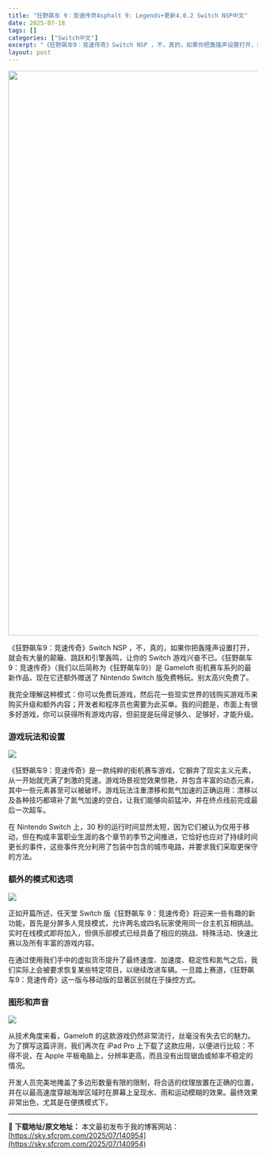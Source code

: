 ```yaml
---
title: "狂野飙车 9：竞速传奇Asphalt 9: Legends+更新4.0.2 Switch NSP中文"
date: 2025-07-18
tags: []
categories: ["Switch中文"]
excerpt: "《狂野飙车9：竞速传奇》Switch NSP ，不，真的，如果你把轰隆声设置打开，就会有大量的颠簸、跳跃和引擎轰鸣，让你的 Switch 游戏兴奋不已。《狂野飙车9：竞速传奇》（我们以后简称为《狂野飙车9》）是 Gameloft 街机赛车系列的最新作品，现在它还额外赠送了 Nintendo Swit&hellip;"
layout: post
---
```


<img class="aligncenter size-full wp-image-140955" src="https://sky.sfcrom.com/wp-content/uploads/2025/07/2025071803105941.webp" alt="" width="702" height="1138" />

《狂野飙车9：竞速传奇》Switch NSP ，不，真的，如果你把轰隆声设置打开，就会有大量的颠簸、跳跃和引擎轰鸣，让你的 Switch 游戏兴奋不已。《狂野飙车9：竞速传奇》（我们以后简称为《狂野飙车9》）是 Gameloft 街机赛车系列的最新作品，现在它还额外赠送了 Nintendo Switch 版免费畅玩。别太高兴免费了。

我完全理解这种模式：你可以免费玩游戏，然后花一些现实世界的钱购买游戏币来购买升级和额外内容；开发者和程序员也需要为此买单。我的问题是，市面上有很多好游戏，你可以获得所有游戏内容，但前提是玩得足够久、足够好，才能升级。
<h3>游戏玩法和设置</h3>
<img src="https://img-eshop.cdn.nintendo.net/i/69edb2a574f375b2188f78b73eb53daa64800deae1a99000a936bb885b6b8bec.jpg?w=1000" />

《狂野飙车9：竞速传奇》是一款纯粹的街机赛车游戏，它摒弃了现实主义元素，从一开始就充满了刺激的竞速。游戏场景视觉效果惊艳，并包含丰富的动态元素，其中一些元素甚至可以被破坏。游戏玩法注重漂移和氮气加速的正确运用：漂移以及各种技巧都填补了氮气加速的空白，让我们能够向前猛冲，并在终点线前完成最后一次超车。

在 Nintendo Switch 上，30 秒的运行时间显然太短，因为它们被认为仅用于移动，但在构成丰富职业生涯的各个章节的季节之间推进，它恰好也应对了持续时间更长的事件，这些事件充分利用了包装中包含的城市电路，并要求我们采取更保守的方法。
<h3>额外的模式和选项</h3>
<img src="https://img-eshop.cdn.nintendo.net/i/1a531e7925e5ab6cc2a39770c674c5baafa4790ecf2ff780742cde716a2ecb04.jpg?w=1000" />

正如开篇所述，任天堂 Switch 版《狂野飙车 9：竞速传奇》将迎来一些有趣的新功能，首先是分屏多人竞技模式，允许两名或四名玩家使用同一台主机互相挑战。实时在线模式即将加入，但俱乐部模式已经具备了相应的挑战、特殊活动、快速比赛以及所有丰富的游戏内容。

在通过使用我们手中的虚拟货币提升了最终速度、加速度、稳定性和氮气之后，我们实际上会被要求恢复某些特定项目，以继续改进车辆。一旦踏上赛道，《狂野飙车9：竞速传奇》这一版与移动版的显著区别就在于操控方式。
<h3>图形和声音</h3>
<img src="https://img-eshop.cdn.nintendo.net/i/edbbd24f65b994684215a326c0cec0d8ebd4ffdf991e809fa92afd89481c22d5.jpg?w=1000" />

从技术角度来看，Gameloft 的这款游戏仍然非常流行，丝毫没有失去它的魅力。为了撰写这篇评测，我们再次在 iPad Pro 上下载了这款应用，以便进行比较：不得不说，在 Apple 平板电脑上，分辨率更高，而且没有出现锯齿或帧率不稳定的情况。

开发人员完美地掩盖了多边形数量有限的限制，将合适的纹理放置在正确的位置，并在以最高速度穿越海岸区域时在屏幕上呈现水、雨和运动模糊的效果。最终效果非常出色，尤其是在便携模式下。

---
📖 **下载地址/原文地址：** 本文最初发布于我的博客网站：[https://sky.sfcrom.com/2025/07/140954](https://sky.sfcrom.com/2025/07/140954)
